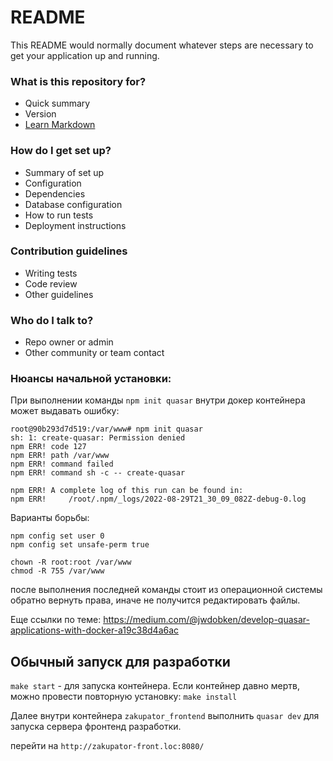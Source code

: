 # README #

This README would normally document whatever steps are necessary to get your application up and running.

### What is this repository for? ###

* Quick summary
* Version
* [Learn Markdown](https://bitbucket.org/tutorials/markdowndemo)

### How do I get set up? ###

* Summary of set up
* Configuration
* Dependencies
* Database configuration
* How to run tests
* Deployment instructions

### Contribution guidelines ###

* Writing tests
* Code review
* Other guidelines

### Who do I talk to? ###

* Repo owner or admin
* Other community or team contact

### Нюансы начальной установки:

При выполнении команды `npm init quasar` внутри докер контейнера может выдавать ошибку:

```
root@90b293d7d519:/var/www# npm init quasar
sh: 1: create-quasar: Permission denied
npm ERR! code 127
npm ERR! path /var/www
npm ERR! command failed
npm ERR! command sh -c -- create-quasar

npm ERR! A complete log of this run can be found in:
npm ERR!     /root/.npm/_logs/2022-08-29T21_30_09_082Z-debug-0.log
```

Варианты борьбы:

```
npm config set user 0
npm config set unsafe-perm true
```
```
chown -R root:root /var/www
chmod -R 755 /var/www
```
после выполнения последней команды стоит из операционной системы обратно вернуть права, 
иначе не получится редактировать файлы.

Еще ссылки по теме:
https://medium.com/@jwdobken/develop-quasar-applications-with-docker-a19c38d4a6ac

## Обычный запуск для разработки

`make start` - для запуска контейнера. Если контейнер давно мертв, можно провести повторную
установку: `make install`

Далее внутри контейнера `zakupator_frontend` выполнить `quasar dev` для запуска
сервера фронтенд разработки.

перейти на `http://zakupator-front.loc:8080/`